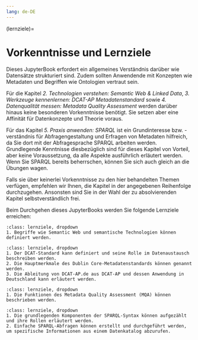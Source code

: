 ```yaml
---
lang: de-DE
---
```


(lernziele)=
# Vorkenntnisse und Lernziele

Dieses JupyterBook erfordert ein allgemeines Verständnis darüber wie Datensätze strukturiert sind. Zudem sollten Anwendende mit Konzepten wie Metadaten und Begriffen wie Ontologien vertraut sein.

Für die Kapitel *2. Technologien verstehen: Semantic Web & Linked Data*, *3. Werkzeuge kennenlernen: DCAT-AP Metadatenstandard* sowie *4. Datenqualität messen: Metadata Quality Assessment* werden darüber hinaus keine besonderen Vorkenntnisse benötigt. Sie setzen aber eine Affinität für Datenkonzepte und Theorie voraus.

Für das Kapitel *5. Praxis anwenden: SPARQL* ist ein Grundinteresse bzw. -verständnis für Abfragengestaltung und Erfragen von Metadaten hilfreich, da Sie dort mit der Abfragesprache SPARQL arbeiten werden. Grundlegende Kenntnisse diesbezüglich sind für dieses Kapitel von Vorteil, aber keine Voraussetzung, da alle Aspekte ausführlich erläutert werden. Wenn Sie SPARQL bereits beherrschen, können Sie sich auch gleich an die Übungen wagen.

Falls sie über keinerlei Vorkenntnisse zu den hier behandelten Themen verfügen, empfehlen wir Ihnen, die Kapitel in der angegebenen Reihenfolge durchzugehen. Ansonsten sind Sie in der Wahl der zu absolvierenden Kapitel selbstverständlich frei.

Beim Durchgehen dieses JupyterBooks werden Sie folgende Lernziele erreichen:

```{admonition} [Technologien verstehen: Semantic Web & Linked Data](semanticweb)
:class: lernziele, dropdown
1. Begriffe wie Semantic Web und semantische Technologien können definiert werden.
```

```{admonition} [Werkzeuge kennenlernen: DCAT-AP Metadatenstandard](dcat-ap)
:class: lernziele, dropdown
1. Der DCAT-Standard kann definiert und seine Rolle im Datenaustausch beschreiben werden.
2. Die Hauptmerkmale des Dublin Core-Metadatenstandards können genannt werden.
3. Die Ableitung von DCAT-AP.de aus DCAT-AP und dessen Anwendung in Deutschland kann erläutert werden.
```

```{admonition} [Datenqualität messen: Metadata Quality Assessment](metadatenqualität)
:class: lernziele, dropdown
1. Die Funktionen des Metadata Quality Assessment (MQA) können beschrieben werden.
```

```{admonition} [Praxis anwenden: SPARQL](sparql)
:class: lernziele, dropdown
1. Die grundlegenden Komponenten der SPARQL-Syntax können aufgezählt und ihre Rollen erläutert werden.
2. Einfache SPARQL-Abfragen können erstellt und durchgeführt werden, um spezifische Informationen aus einem Datenkatalog abzurufen.
```
